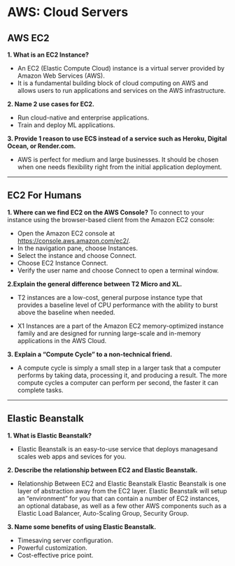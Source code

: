 # AWS: Cloud Servers

## AWS EC2
**1. What is an EC2 Instance?**
- An EC2 (Elastic Compute Cloud) instance is a virtual server provided by Amazon Web Services (AWS).
- It is a fundamental building block of cloud computing on AWS and allows users to run applications and services on the AWS infrastructure.

**2. Name 2 use cases for EC2.**
- Run cloud-native and enterprise applications. 
- Train and deploy ML applications.

**3. Provide 1 reason to use ECS instead of a service such as Heroku, Digital Ocean, or Render.com.**
- AWS is perfect for medium and large businesses. It should be chosen when one needs flexibility right from the initial application deployment.

---
## EC2 For Humans
**1. Where can we find EC2 on the AWS Console?**
To connect to your instance using the browser-based client from the Amazon EC2 console:

- Open the Amazon EC2 console at https://console.aws.amazon.com/ec2/. 
- In the navigation pane, choose Instances. 
- Select the instance and choose Connect. 
- Choose EC2 Instance Connect. 
- Verify the user name and choose Connect to open a terminal window.

**2.Explain the general difference between T2 Micro and XL.**

- T2 instances are a low-cost, general purpose instance type that provides a baseline level of CPU performance with the ability to burst above the baseline when needed.

- X1 Instances are a part of the Amazon EC2 memory-optimized instance family and are designed for running large-scale and in-memory applications in the AWS Cloud.

**3. Explain a “Compute Cycle” to a non-technical friend.**
- A compute cycle is simply a small step in a larger task that a computer performs by taking data, processing it, and producing a result. The more compute cycles a computer can perform per second, the faster it can complete tasks.

---
## Elastic Beanstalk

**1. What is Elastic Beanstalk?**
- Elastic Beanstalk is an easy-to-use service that deploys managesand scales web apps and sevices for you.

**2. Describe the relationship between EC2 and Elastic Beanstalk.**
- Relationship Between EC2 and Elastic Beanstalk Elastic Beanstalk is one layer of abstraction away from the EC2 layer. 
Elastic Beanstalk will setup an “environment” for you that can contain a number of EC2 instances, an optional database, as well as a few other AWS components such as a Elastic Load Balancer, Auto-Scaling Group, Security Group.

**3. Name some benefits of using Elastic Beanstalk.**
- Timesaving server configuration. 
- Powerful customization. 
- Cost-effective price point.

